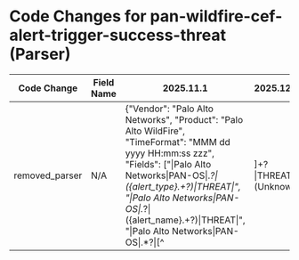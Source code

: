 # Code Changes for pan-wildfire-cef-alert-trigger-success-threat (Parser)

| Code Change | Field Name | 2025.11.1 | 2025.12.1 |
|-------------|------------|-----------|------------|
| removed_parser | N/A | {"Vendor": "Palo Alto Networks", "Product": "Palo Alto WildFire", "TimeFormat": "MMM dd yyyy HH:mm:ss zzz", "Fields": ["\|Palo Alto Networks\|PAN-OS\|.*?\|({alert_type}.+?)\|THREAT\|", "\|Palo Alto Networks\|PAN-OS\|.*?\|({alert_name}.+?)\|THREAT\|", "\|Palo Alto Networks\|PAN-OS\|.*?\|[^|]+?\|THREAT\|(Unknown|({alert_severity}.+?))\|", "cat=(|({alert_name}.+?))(\s+\w+=|\s*$)", "proto=(|({protocol}.+?))(\s+\w+=|\s*$)", "app=(|({process_name}.+?))(\s+\w+=|\s*$)", "\scat=(|({alert_name}.+?))(\s+\w+=|\s*$)", "flexString2=({additional_info}[^\s]+)", "cs1=(|({additional_info}.+?))(\s+\w+=|\s*$)", "externalId=({alert_id}[^\s]+)", "rt=({time}\w+ \d\d \d\d\d\d \d\d:\d\d:\d\d \w+)", "\srt=({time}\d+)", "src=(0.0.0.0|({src_ip}((([0-9a-fA-F.]{0,4}):{1,2}){1,7}([0-9a-fA-F]){0,4})|(((25[0-5]|(2[0-4]|1\d|[0-9]|)\d)\.?\b){4}))(:({src_port}\d+))?)", "dst=(0.0.0.0|({dest_ip}((([0-9a-fA-F.]{0,4}):{1,2}){1,7}([0-9a-fA-F]){0,4})|(((25[0-5]|(2[0-4]|1\d|[0-9]|)\d)\.?\b){4}))(:({dest_port}\d+))?)", "duser=(({domain}[^\\=\"]+)[\\\/]+)?({user}[\w\.\-\!\#\^\~]{1,40}\$?)(@({=domain}[^\s@=]+))?\s\w+=", "suser=(({domain}[^\\=]+)\\+)?({user}[\w\.\-\!\#\^\~]{1,40}\$?)(@({=domain}[^\s@=]+))?\s\w+=", "sourceTranslatedAddress=(0.0.0.0|({src_translated_ip}\d{1,3}\.\d{1,3}\.\d{1,3}\.\d{1,3}))", "destinationTranslatedAddress=(0.0.0.0|({dest_translated_ip}\d{1,3}\.\d{1,3}\.\d{1,3}\.\d{1,3}))", "dvchost=({host}[\w\-\.]+)", "request=\"({malware_url}.+?)\"\s", "spt=({src_port}\d+)", "dpt=({dest_port}\d+)", "\scs4=({src_network_zone}[^\s]+)", "\scs5=({dest_network_zone}[^\s]+)", "deviceInboundInterface=({src_interface}[^\s]+)", "deviceOutboundInterface=({dest_interface}[^\s]+)", "deviceExternalId=({serial_num}\d+)", "\sapp=(not-applicable|({network_app}[^=]+?))\s\w+="], "DupFields": ["alert_type->category", "host->device_name"], "SOAR": {"IncidentType": "malware", "DupFields": ["time->startedDate", "vendor->source", "rawLog->sourceInfo", "alert_name->malwareName", "alert_severity->sourceSeverity", "alert_id->sourceId", "src_ip->malwareVictimHost", "alert_type->malwareCategory", "malware_url->malwareAttackerUrl", "dest_ip->malwareAttackerIp"], "NameTemplate": "Palo Alto Alert ${alert_name} found", "ProjectName": "SOC", "EntityFields": [{"EntityType": "device", "Name": "src_address", "Fields": ["src_ip->ip_address"]}, {"EntityType": "device", "Name": "dest_address", "Fields": ["dest_ip->ip_address"]}, {"EntityType": "user", "Name": "windows_id", "Fields": ["user->windows_id"]}]}, "Name": "pan-wildfire-cef-alert-trigger-success-threat", "Conditions": ["Palo Alto Networks|PAN-OS|", "Microsoft Windows user enumeration(30842)|THREAT|"], "ParserVersion": "v1.0.0"} | N/A |